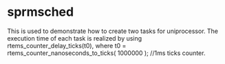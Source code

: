 # sprmschedThis is used to demonstrate how to create two tasks for uniprocessor.The execution time of each task is realized by using rtems_counter_delay_ticks(t0),where t0 = rtems_counter_nanoseconds_to_ticks( 1000000 ); //1ms ticks counter.